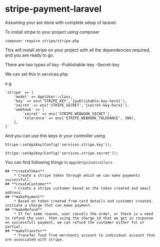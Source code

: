 # stripe-payment-laravel

Assuming your are done with complete setup of laravel.

To install stripe to your project using composer

`composer require stripe/stripe-php`

This will install stripe on your project with all the dependencies required, and you are ready to go.

There are two types of key
	-Publishable-key
	-Secret-key

We can set this in services.php

e.g
	
    `stripe' => [
        'model' => App\User::class,
        'key' => env('STRIPE_KEY','{publishable-key-here}'),
        'secret' => env('STRIPE_SECRET','{secret-key-here}'),
        'webhook' => [
            'secret' => env('STRIPE_WEBHOOK_SECRET'),
            'tolerance' => env('STRIPE_WEBHOOK_TOLERANCE', 300),
        ],
    ]`

And you can use this keys in your controller using

`Stripe::setApiKey(Config('services.stripe.key'));`

`Stripe::setApiKey(Config('services.stripe.secret'));`

You can find following things in `App\Http\Controllers`
    
    ## **createToken**
        * Create a stripe token through which we can make payments successfull.
    ## **createCustomer**
        * Create a stripe customer based on the token created and email address.
    ## **makePayment**
        * Based on token created from card details and customer created, initiate a charge that can make payment.
    ## **makeRefund**
        * If for some reason, user cancels the order, or there is a need to refund the user, then using the charge_id that we get in response on successfull payment, we can refund the customer either ful or partial.
    ## **makeTransfer**
        * Transfer fund from merchants account to individual account that are associated with stripe.
        
        
